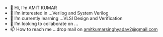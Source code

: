 - 👋 Hi, I’m AMIT KUMAR
- 👀 I’m interested in ...Verilog and System Verilog
- 🌱 I’m currently learning ...VLSI Design and Verification
- 💞️ I’m looking to collaborate on ...
- 📫 How to reach me ...drop mail on amitkumarsinghyadav2@gmail.com

<!---
AsinghY/AsinghY is a ✨ special ✨ repository because its `README.md` (this file) appears on your GitHub profile.
You can click the Preview link to take a look at your changes.
--->
